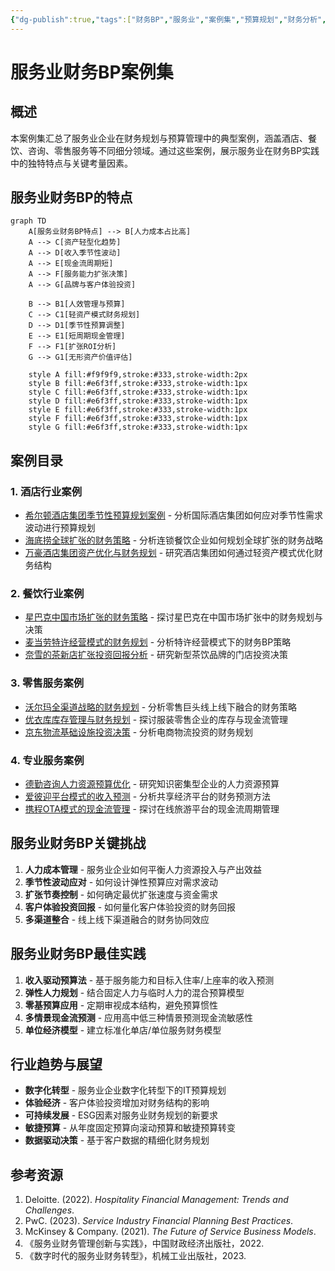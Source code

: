 ```yaml
---
{"dg-publish":true,"tags":["财务BP","服务业","案例集","预算规划","财务分析","现金流管理"],"创建日期":"2024-04-28","permalink":"/知识共享/001_财务/01_财务BP/03_案例/服务业财务BP案例集/服务业财务BP案例集/","dgPassFrontmatter":true}
---
```



# 服务业财务BP案例集

## 概述

本案例集汇总了服务业企业在财务规划与预算管理中的典型案例，涵盖酒店、餐饮、咨询、零售服务等不同细分领域。通过这些案例，展示服务业在财务BP实践中的独特特点与关键考量因素。

## 服务业财务BP的特点

```mermaid
graph TD
    A[服务业财务BP特点] --> B[人力成本占比高]
    A --> C[资产轻型化趋势]
    A --> D[收入季节性波动]
    A --> E[现金流周期短]
    A --> F[服务能力扩张决策]
    A --> G[品牌与客户体验投资]
    
    B --> B1[人效管理与预算]
    C --> C1[轻资产模式财务规划]
    D --> D1[季节性预算调整]
    E --> E1[短周期现金管理]
    F --> F1[扩张ROI分析]
    G --> G1[无形资产价值评估]
    
    style A fill:#f9f9f9,stroke:#333,stroke-width:2px
    style B fill:#e6f3ff,stroke:#333,stroke-width:1px
    style C fill:#e6f3ff,stroke:#333,stroke-width:1px
    style D fill:#e6f3ff,stroke:#333,stroke-width:1px
    style E fill:#e6f3ff,stroke:#333,stroke-width:1px
    style F fill:#e6f3ff,stroke:#333,stroke-width:1px
    style G fill:#e6f3ff,stroke:#333,stroke-width:1px
```

## 案例目录

### 1. 酒店行业案例
- [希尔顿酒店集团季节性预算规划案例](希尔顿酒店集团季节性预算规划案例.md) - 分析国际酒店集团如何应对季节性需求波动进行预算规划
- [海底捞全球扩张的财务策略](海底捞全球扩张的财务策略.md) - 分析连锁餐饮企业如何规划全球扩张的财务战略
- [万豪酒店集团资产优化与财务规划](万豪酒店集团资产优化与财务规划.md) - 研究酒店集团如何通过轻资产模式优化财务结构

### 2. 餐饮行业案例
- [星巴克中国市场扩张的财务策略](星巴克中国市场扩张的财务策略.md) - 探讨星巴克在中国市场扩张中的财务规划与决策
- [麦当劳特许经营模式的财务规划](麦当劳特许经营模式的财务规划.md) - 分析特许经营模式下的财务BP策略
- [奈雪的茶新店扩张投资回报分析](奈雪的茶新店扩张投资回报分析.md) - 研究新型茶饮品牌的门店投资决策

### 3. 零售服务案例
- [沃尔玛全渠道战略的财务规划](沃尔玛全渠道战略的财务规划.md) - 分析零售巨头线上线下融合的财务策略
- [优衣库库存管理与财务规划](优衣库库存管理与财务规划.md) - 探讨服装零售企业的库存与现金流管理
- [京东物流基础设施投资决策](京东物流基础设施投资决策.md) - 分析电商物流投资的财务规划

### 4. 专业服务案例
- [德勤咨询人力资源预算优化](德勤咨询人力资源预算优化.md) - 研究知识密集型企业的人力资源预算
- [爱彼迎平台模式的收入预测](爱彼迎平台模式的收入预测.md) - 分析共享经济平台的财务预测方法
- [携程OTA模式的现金流管理](携程OTA模式的现金流管理.md) - 探讨在线旅游平台的现金流周期管理

## 服务业财务BP关键挑战

1. **人力成本管理** - 服务业企业如何平衡人力资源投入与产出效益
2. **季节性波动应对** - 如何设计弹性预算应对需求波动
3. **扩张节奏控制** - 如何确定最优扩张速度与资金需求
4. **客户体验投资回报** - 如何量化客户体验投资的财务回报
5. **多渠道整合** - 线上线下渠道融合的财务协同效应

## 服务业财务BP最佳实践

1. **收入驱动预算法** - 基于服务能力和目标入住率/上座率的收入预测
2. **弹性人力规划** - 结合固定人力与临时人力的混合预算模型
3. **零基预算应用** - 定期审视成本结构，避免预算惯性
4. **多情景现金流预测** - 应用高中低三种情景预测现金流敏感性
5. **单位经济模型** - 建立标准化单店/单位服务财务模型

## 行业趋势与展望

- **数字化转型** - 服务业企业数字化转型下的IT预算规划
- **体验经济** - 客户体验投资增加对财务结构的影响
- **可持续发展** - ESG因素对服务业财务规划的新要求
- **敏捷预算** - 从年度固定预算向滚动预算和敏捷预算转变
- **数据驱动决策** - 基于客户数据的精细化财务规划

## 参考资源

1. Deloitte. (2022). *Hospitality Financial Management: Trends and Challenges*.
2. PwC. (2023). *Service Industry Financial Planning Best Practices*.
3. McKinsey & Company. (2021). *The Future of Service Business Models*.
4. 《服务业财务管理创新与实践》，中国财政经济出版社，2022.
5. 《数字时代的服务业财务转型》，机械工业出版社，2023. 